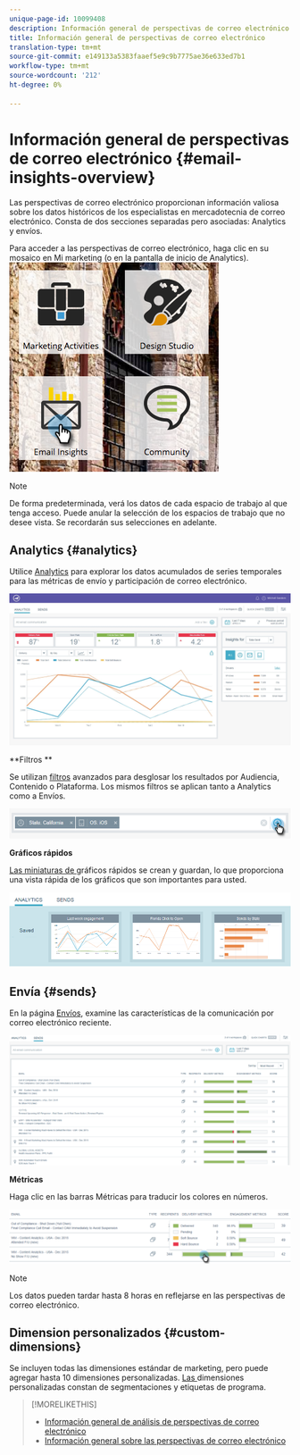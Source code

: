 ```yaml
---
unique-page-id: 10099408
description: Información general de perspectivas de correo electrónico - Documentos de marketing - Documentación del producto
title: Información general de perspectivas de correo electrónico
translation-type: tm+mt
source-git-commit: e149133a5383faaef5e9c9b7775ae36e633ed7b1
workflow-type: tm+mt
source-wordcount: '212'
ht-degree: 0%

---
```



# Información general de perspectivas de correo electrónico {#email-insights-overview}

Las perspectivas de correo electrónico proporcionan información valiosa sobre los datos históricos de los especialistas en mercadotecnia de correo electrónico. Consta de dos secciones separadas pero asociadas: Analytics y envíos.

Para acceder a las perspectivas de correo electrónico, haga clic en su mosaico en Mi marketing (o en la pantalla de inicio de Analytics).   ![](assets/icon.png)

>[!NOTE]
>
>De forma predeterminada, verá los datos de cada espacio de trabajo al que tenga acceso. Puede anular la selección de los espacios de trabajo que no desee vista. Se recordarán sus selecciones en adelante.

## Analytics {#analytics}

Utilice [Analytics](email-insights-analytics-overview.md) para explorar los datos acumulados de series temporales para las métricas de envío y participación de correo electrónico.

![](assets/emailanalytics.jpg)

**Filtros **

Se utilizan [filtros](filtering-in-email-insights.md) avanzados para desglosar los resultados por Audiencia, Contenido o Plataforma. Los mismos filtros se aplican tanto a Analytics como a Envíos.

![](assets/filter.png)

**Gráficos rápidos**

[Las miniaturas de ](email-insights-quick-charts.md) gráficos rápidos se crean y guardan, lo que proporciona una vista rápida de los gráficos que son importantes para usted.

![](assets/three.png)

## Envía {#sends}

En la página [Envíos](email-insights-sends-overview.md), examine las características de la comunicación por correo electrónico reciente.

![](assets/two.png)

**Métricas**

Haga clic en las barras Métricas para traducir los colores en números.

![](assets/delivery-metrics.png)

>[!NOTE]
>
>Los datos pueden tardar hasta 8 horas en reflejarse en las perspectivas de correo electrónico.

## Dimension personalizados {#custom-dimensions}

Se incluyen todas las dimensiones estándar de marketing, pero puede agregar hasta 10 dimensiones personalizadas. [Las ](custom-dimensions-for-email-insights.md) dimensiones personalizadas constan de segmentaciones y etiquetas de programa.

>[!MORELIKETHIS]
>
>* [Información general de análisis de perspectivas de correo electrónico](email-insights-analytics-overview.md)
>* [Información general sobre las perspectivas de correo electrónico](email-insights-sends-overview.md)

>



